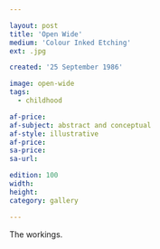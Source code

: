 ```yaml
---

layout: post
title: 'Open Wide'
medium: 'Colour Inked Etching'
ext: .jpg

created: '25 September 1986'

image: open-wide
tags:
  - childhood

af-price:
af-subject: abstract and conceptual
af-style: illustrative
af-price:
sa-price:
sa-url:

edition: 100
width:
height:
category: gallery

---
```


The workings.
